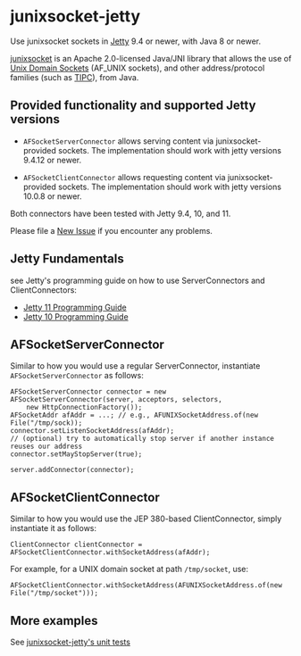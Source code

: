 # junixsocket-jetty

Use junixsocket sockets in [Jetty](https://www.eclipse.org/jetty/) 9.4 or newer, with Java 8 or newer.

[junixsocket](https://kohlschutter.github.io/junixsocket/) is an Apache 2.0-licensed Java/JNI library that allows the use of
[Unix Domain Sockets](https://en.wikipedia.org/wiki/Unix_domain_socket) (AF_UNIX sockets), and
other address/protocol families (such as [TIPC](http://tipc.io/)), from Java.

## Provided functionality and supported Jetty versions

* `AFSocketServerConnector` allows serving content via junixsocket-provided sockets. The implementation should work with jetty versions 9.4.12 or newer.

* `AFSocketClientConnector` allows requesting content via junixsocket-provided sockets. The implementation should work with jetty versions 10.0.8 or newer.

Both connectors have been tested with Jetty 9.4, 10, and 11.

Please file a [New Issue](https://github.com/kohlschutter/junixsocket/issues) if you encounter any problems.

## Jetty Fundamentals

see Jetty's programming guide on how to use ServerConnectors and ClientConnectors:

* [Jetty 11 Programming Guide](https://www.eclipse.org/jetty/documentation/jetty-11/programming-guide/index.html)
* [Jetty 10 Programming Guide](https://www.eclipse.org/jetty/documentation/jetty-10/programming-guide/index.html)

## AFSocketServerConnector

Similar to how you would use a regular ServerConnector, instantiate `AFSocketServerConnector` as follows:

    AFSocketServerConnector connector = new AFSocketServerConnector(server, acceptors, selectors,
        new HttpConnectionFactory());
    AFSocketAddr afAddr = ...; // e.g., AFUNIXSocketAddress.of(new File("/tmp/sock));
    connector.setListenSocketAddress(afAddr);
    // (optional) try to automatically stop server if another instance reuses our address
    connector.setMayStopServer(true);

    server.addConnector(connector);

## AFSocketClientConnector

Similar to how you would use the JEP 380-based ClientConnector, simply instantiate it as follows:

	ClientConnector clientConnector = AFSocketClientConnector.withSocketAddress(afAddr);
	
For example, for a UNIX domain socket at path `/tmp/socket`, use:

	AFSocketClientConnector.withSocketAddress(AFUNIXSocketAddress.of(new File("/tmp/socket")));

## More examples

See [junixsocket-jetty's unit tests](https://kohlschutter.github.io/junixsocket/junixsocket-jetty/xref-test/index.html)
